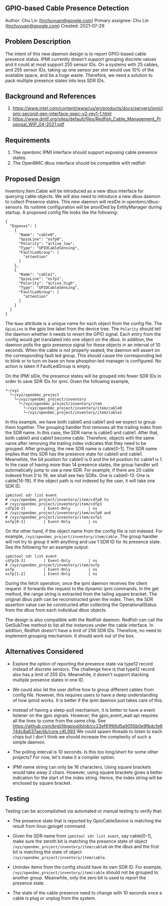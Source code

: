 ## GPIO-based Cable Presence Detection
Author:
  Chu Lin (linchuyuan@google.com)
Primary assignee:
  Chu Lin (linchuyuan@google.com)
Created:
  2021-07-29

## Problem Description
The intent of this new daemon design is to report GPIO-based cable presence
status. IPMI currently doesn't support grouping discrete values and it could at
most support 255 sensor IDs. On a systems with 25 cables, and 255 sensor IDs,
taking up one sensor per slot would use 10% of the available space, and be a
huge waste. Therefore, we need a solution to pack multiple presence states into
less SDR IDs.

## Background and References
1. https://www.intel.com/content/www/us/en/products/docs/servers/ipmi/ipmi-second-gen-interface-spec-v2-rev1-1.html
2. https://www.dmtf.org/sites/default/files/Redfish_Cable_Management_Proposal_WIP_04-2021.pdf

## Requirements
1. The openbmc IPMI interface should support exposing cable presence states.
2. The OpenBMC dbus interface should be compatible with redfish

## Proposed Design
Inventory.Item.Cable will be introduced as a new dbus interface for querying
cable objects. We will also need to introduce a new dbus daemon to collect
Presence states. This new daemon will resIDe in openbmc/dbus-sensors. Its
runtime configuration will be provIDed by EntityManager during startup. A
proposed config file looks like the following:
```
{
  "Exposes": [
    {
      "Name": "cable0",
      "GpioLine": "osfp0",
      "Polarity": "active_low",
      "Type": "GPIOCableSensing",
      "FaultLedGroup": [
        "attention"
      ]
    },
    {
      "Name": "cable1",
      "GpioLine": "osfp1",
      "Polarity": "active_high",
      "Type": "GPIOCableSensing",
      "FaultLedGroup": [
        "attention"
      ]
    }
  ]
}
```
The `Name` attribute is a unique name for each object from the config file.
The `GpioLine` is the gpio line label from the device tree. The `Polarity`
should tell the daemon whether it needs to revert the GPIO signal. Each entry
from the config would get translated into one object on the dbus. In addition,
the daemon polls the gpio presence signal for these objects in an interval of
10 seconds. When the cable is not properly seated, the daemon will assert on
the corresponding fault led group. This should cause the corresponding led to
blink or to turn on base on how phosphor-led-manager is configured. No action
is taken if FaultLedGroup is empty.

On the IPMI sIDe, the presence states will be grouped into fewer SDR IDs in
order to save SDR IDs for ipmi. Given the following example,
```
└─/xyz
  └─/xyz/openbmc_project
    └─/xyz/openbmc_project/inventory
      └─/xyz/openbmc_project/inventory/item
        └─/xyz/openbmc_project/inventory/item/cable0
        └─/xyz/openbmc_project/inventory/item/cable1
```
In this example, we have both cable0 and cable1 and we expect to group them
together. The grouping handler first removes all the trailing index from the
SDR name. In this case, the SDR name is cable0 and cable1. After that, both
cable0 and cable1 become cable. Therefore, objects with the same name after
removing the trailing index indicates that they need to be grouped. After
grouping, the new SDR name is cable[0-1]. The SDR name implies that this SDR
has the presence state for cable0 and cable1. Meanwhile, the bit position
for cable0 is 0 and the bit position for cable1 is 1. In the case of having
more than 14 presence states, the group handler will automatically jump to use
a new SDR. For example, if there are 20 cable indexed from 0 to 19, we
shall see two SDRs. One is cable0-13. One is cable[14-19]. If the object path
is not indexed by the user, it will take one SDR ID.
```
ipmitool sdr list event
# /xyz/openbmc_project/inventory/item/cdfp0 to
# /xyz/openbmc_project/inventory/item/cdfp3
cdfp[0-3]        | Event-Only        | ns
# /xyz/openbmc_project/inventory/item/osfp0 and
# /xyz/openbmc_project/inventory/item/osfp1
osfp[0-1]        | Event-Only        | ns
```

On the other hand, if the object name from the config file is not indexed. For
example, `/xyz/openbmc_project/inventory/item/cable`. The group handler will not
try to group it with anything and use 1 SDR ID for its presence state.
See the following for an example output.
```
ipmitool sdr list event
cdfp[0-3]        | Event-Only        | ns
# /xyz/openbmc_project/inventory/item/osfp
osfp             | Event-Only        | ns
osfp[1-2]        | Event-Only        | ns
```
During the fetch operation, once the ipmi daemon receives the client request. It
forwards the request to the dynamic ipmi commands. In the get method, the range
string is extracted from the tailing square bracket. The original dbus path can
be reconstructed given the index. Then, the SDR assertion value can be
constructed after collecting the OperationalStatus from the dbus from each
individual dbus objects.

The design is also compatible with the Redfish daemon.  Redfish can call the
GetSubTree method to list all the instances under the cable interface. In
addition, Redfish doesn't have a limit of 256 SDR IDs. Therefore, no need to
implement grouping mechanism. It should work out of the box.

## Alternatives Considered

* Explore the option of reporting the presence state via type12 record instead
  of discrete sensors. The challenge here is that type12 record also has a limit
  of 255 IDs. Meanwhile, it doesn't support stacking multiple presence states in
  one ID.

* We could also let the user define how to group different cables from config
  file. However, this requires users to have a deep understanding of how ipmid
  works. It is better if the ipmi daemon just takes care of this.

* Instead of having a sleep-poll mechanism, it is better to have a event
  listener on the gpio signals. However, the gpio_event_wait api requires all
  the lines to come from the same chip. See
  https://github.com/brgl/libgpiod/blob/cc23ef61f66d5a9055b0e9fbdcfe6744c8a637ae/lib/core.c#L993
  We could spawn threads to listen to each chips but I don't think we should
  increase the complexity of such a simple daemon.

* The polling interval is 10 seconds. Is this too long/short for some other
  projects? For now, let's make it a compiler option.

* IPMI name string can only be 16 characters. Using square brackets would take
  away 2 chars. However, using square brackets gives a better indication for the
  start of the index string. Hence, the index string will be enclosed by square
  bracket.


## Testing
Testing can be accomplished via automated or manual testing to verify that:

* The presence state that is reported by GpioCableSevice is matching the result
  from linux gpioget command.

* Given the SDR name from `ipmitool sdr list event`, say cable[0-1], make sure
  the zeroth bit is matching the presence state of object
  `/xyz/openbmc_project/inventory/item/cable0` on the dbus and the first bit is
  matching the state of object `/xyz/openbmc_project/inventory/item/cable`.

* Unindex items from the config should have its own SDR ID. For example,
  `/xyz/openbmc_project/inventory/item/cable` should not be grouped to another
  group. Meanwhile, only the zero bit is used to report the presence state.

* The state of the cable presence need to change with 10 seconds once a cable is
  plug or unplug from the system.
